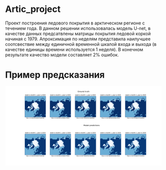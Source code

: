 # Artic_project


Проект построения ледового покрытия в арктическом регионе с течением года. В данном решении использовалась модель U-net, в качестве данных предсатвлены матрицы покрытия ледовой коркой начиная с 1979. Апроксимация по неделям представила наилучшее соотсвествие между единичной временной шкалой входа и выхода (в качестве единицы времени используется 1 неделя). В конечном результате качество модели составляет 2% ошибок.

# Пример предсказания
![Предсказание обученной модели](images/Figure_1.png)
